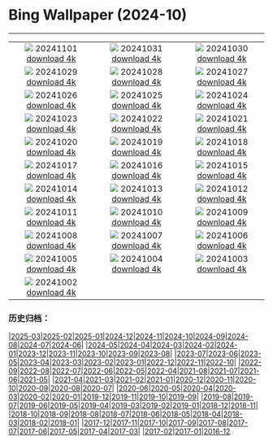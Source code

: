 # Bing Wallpaper (2024-10)
**************
| | | |
| :----: | :----: | :----: |
| ![](https://www.bing.com/th?id=OHR.LencoisMaranhao_EN-IN6380365409_1920x1080.jpg) 20241101 [download 4k](https://www.bing.com/th?id=OHR.LencoisMaranhao_EN-IN6380365409_UHD.jpg) | ![](https://www.bing.com/th?id=OHR.FireworksDiwali_EN-IN6255593826_1920x1080.jpg) 20241031 [download 4k](https://www.bing.com/th?id=OHR.FireworksDiwali_EN-IN6255593826_UHD.jpg) | ![](https://www.bing.com/th?id=OHR.HauntedEdinburgh_EN-IN2114348431_1920x1080.jpg) 20241030 [download 4k](https://www.bing.com/th?id=OHR.HauntedEdinburgh_EN-IN2114348431_UHD.jpg) |
| ![](https://www.bing.com/th?id=OHR.GreatOwl_EN-IN1904350496_1920x1080.jpg) 20241029 [download 4k](https://www.bing.com/th?id=OHR.GreatOwl_EN-IN1904350496_UHD.jpg) | ![](https://www.bing.com/th?id=OHR.PumpkinMist_EN-IN1738754206_1920x1080.jpg) 20241028 [download 4k](https://www.bing.com/th?id=OHR.PumpkinMist_EN-IN1738754206_UHD.jpg) | ![](https://www.bing.com/th?id=OHR.PolarBearHug_EN-IN1521700160_1920x1080.jpg) 20241027 [download 4k](https://www.bing.com/th?id=OHR.PolarBearHug_EN-IN1521700160_UHD.jpg) |
| ![](https://www.bing.com/th?id=OHR.GhostForest_EN-IN3485758200_1920x1080.jpg) 20241026 [download 4k](https://www.bing.com/th?id=OHR.GhostForest_EN-IN3485758200_UHD.jpg) | ![](https://www.bing.com/th?id=OHR.GoldenTempleIN_EN-IN0200918572_1920x1080.jpg) 20241025 [download 4k](https://www.bing.com/th?id=OHR.GoldenTempleIN_EN-IN0200918572_UHD.jpg) | ![](https://www.bing.com/th?id=OHR.BodieCalifornia_EN-IN0325721047_1920x1080.jpg) 20241024 [download 4k](https://www.bing.com/th?id=OHR.BodieCalifornia_EN-IN0325721047_UHD.jpg) |
| ![](https://www.bing.com/th?id=OHR.MadameSherriCastle_EN-IN8531009013_1920x1080.jpg) 20241023 [download 4k](https://www.bing.com/th?id=OHR.MadameSherriCastle_EN-IN8531009013_UHD.jpg) | ![](https://www.bing.com/th?id=OHR.MonsterDoor_EN-IN9699696476_1920x1080.jpg) 20241022 [download 4k](https://www.bing.com/th?id=OHR.MonsterDoor_EN-IN9699696476_UHD.jpg) | ![](https://www.bing.com/th?id=OHR.AutumnCypress_EN-IN6952918183_1920x1080.jpg) 20241021 [download 4k](https://www.bing.com/th?id=OHR.AutumnCypress_EN-IN6952918183_UHD.jpg) |
| ![](https://www.bing.com/th?id=OHR.SmilingSloth_EN-IN6528412181_1920x1080.jpg) 20241020 [download 4k](https://www.bing.com/th?id=OHR.SmilingSloth_EN-IN6528412181_UHD.jpg) | ![](https://www.bing.com/th?id=OHR.DenderaTemple_EN-IN5970079053_1920x1080.jpg) 20241019 [download 4k](https://www.bing.com/th?id=OHR.DenderaTemple_EN-IN5970079053_UHD.jpg) | ![](https://www.bing.com/th?id=OHR.CentralParkAutumn_EN-IN5680267984_1920x1080.jpg) 20241018 [download 4k](https://www.bing.com/th?id=OHR.CentralParkAutumn_EN-IN5680267984_UHD.jpg) |
| ![](https://www.bing.com/th?id=OHR.KochiaJapan_EN-IN5650335355_1920x1080.jpg) 20241017 [download 4k](https://www.bing.com/th?id=OHR.KochiaJapan_EN-IN5650335355_UHD.jpg) | ![](https://www.bing.com/th?id=OHR.FossilsDorset_EN-IN8166306282_1920x1080.jpg) 20241016 [download 4k](https://www.bing.com/th?id=OHR.FossilsDorset_EN-IN8166306282_UHD.jpg) | ![](https://www.bing.com/th?id=OHR.MaraMigration_EN-IN7701830094_1920x1080.jpg) 20241015 [download 4k](https://www.bing.com/th?id=OHR.MaraMigration_EN-IN7701830094_UHD.jpg) |
| ![](https://www.bing.com/th?id=OHR.CocoBeach_EN-IN4417301861_1920x1080.jpg) 20241014 [download 4k](https://www.bing.com/th?id=OHR.CocoBeach_EN-IN4417301861_UHD.jpg) | ![](https://www.bing.com/th?id=OHR.AlcazarSeville_EN-IN3915163511_1920x1080.jpg) 20241013 [download 4k](https://www.bing.com/th?id=OHR.AlcazarSeville_EN-IN3915163511_UHD.jpg) | ![](https://www.bing.com/th?id=OHR.DussehraMysore_EN-IN0426603332_1920x1080.jpg) 20241012 [download 4k](https://www.bing.com/th?id=OHR.DussehraMysore_EN-IN0426603332_UHD.jpg) |
| ![](https://www.bing.com/th?id=OHR.QuebecDuck_EN-IN6498950304_1920x1080.jpg) 20241011 [download 4k](https://www.bing.com/th?id=OHR.QuebecDuck_EN-IN6498950304_UHD.jpg) | ![](https://www.bing.com/th?id=OHR.SoranoItaly_EN-IN0546705889_1920x1080.jpg) 20241010 [download 4k](https://www.bing.com/th?id=OHR.SoranoItaly_EN-IN0546705889_UHD.jpg) | ![](https://www.bing.com/th?id=OHR.AspensColorado_EN-IN9587734366_1920x1080.jpg) 20241009 [download 4k](https://www.bing.com/th?id=OHR.AspensColorado_EN-IN9587734366_UHD.jpg) |
| ![](https://www.bing.com/th?id=OHR.MototiOctopus_EN-IN8264456645_1920x1080.jpg) 20241008 [download 4k](https://www.bing.com/th?id=OHR.MototiOctopus_EN-IN8264456645_UHD.jpg) | ![](https://www.bing.com/th?id=OHR.ElbePhilharmonic_EN-IN7738424525_1920x1080.jpg) 20241007 [download 4k](https://www.bing.com/th?id=OHR.ElbePhilharmonic_EN-IN7738424525_UHD.jpg) | ![](https://www.bing.com/th?id=OHR.CoyoteGulch_EN-IN7315826699_1920x1080.jpg) 20241006 [download 4k](https://www.bing.com/th?id=OHR.CoyoteGulch_EN-IN7315826699_UHD.jpg) |
| ![](https://www.bing.com/th?id=OHR.ElephantTeacher_EN-IN6887174228_1920x1080.jpg) 20241005 [download 4k](https://www.bing.com/th?id=OHR.ElephantTeacher_EN-IN6887174228_UHD.jpg) | ![](https://www.bing.com/th?id=OHR.EuropaMoon_EN-IN7952428847_1920x1080.jpg) 20241004 [download 4k](https://www.bing.com/th?id=OHR.EuropaMoon_EN-IN7952428847_UHD.jpg) | ![](https://www.bing.com/th?id=OHR.TajMahalReflection_EN-IN4245237170_1920x1080.jpg) 20241003 [download 4k](https://www.bing.com/th?id=OHR.TajMahalReflection_EN-IN4245237170_UHD.jpg) |
| ![](https://www.bing.com/th?id=OHR.FatherGandhi_EN-IN5411891616_1920x1080.jpg) 20241002 [download 4k](https://www.bing.com/th?id=OHR.FatherGandhi_EN-IN5411891616_UHD.jpg) |  |  |

### 历史归档：

|[2025-03](/../2025-03/2025-03.md)|[2025-02](/../2025-02/2025-02.md)|[2025-01](/../2025-01/2025-01.md)|[2024-12](/../2024-12/2024-12.md)|[2024-11](/../2024-11/2024-11.md)|[2024-10](/2024-10.md)|[2024-09](/../2024-09/2024-09.md)|[2024-08](/../2024-08/2024-08.md)|[2024-07](/../2024-07/2024-07.md)|[2024-06](/../2024-06/2024-06.md)|
|[2024-05](/../2024-05/2024-05.md)|[2024-04](/../2024-04/2024-04.md)|[2024-03](/../2024-03/2024-03.md)|[2024-02](/../2024-02/2024-02.md)|[2024-01](/../2024-01/2024-01.md)|[2023-12](/../2023-12/2023-12.md)|[2023-11](/../2023-11/2023-11.md)|[2023-10](/../2023-10/2023-10.md)|[2023-09](/../2023-09/2023-09.md)|[2023-08](/../2023-08/2023-08.md)|
|[2023-07](/../2023-07/2023-07.md)|[2023-06](/../2023-06/2023-06.md)|[2023-05](/../2023-05/2023-05.md)|[2023-04](/../2023-04/2023-04.md)|[2023-03](/../2023-03/2023-03.md)|[2023-02](/../2023-02/2023-02.md)|[2023-01](/../2023-01/2023-01.md)|[2022-12](/../2022-12/2022-12.md)|[2022-11](/../2022-11/2022-11.md)|[2022-10](/../2022-10/2022-10.md)|
|[2022-09](/../2022-09/2022-09.md)|[2022-08](/../2022-08/2022-08.md)|[2022-07](/../2022-07/2022-07.md)|[2022-06](/../2022-06/2022-06.md)|[2022-05](/../2022-05/2022-05.md)|[2022-04](/../2022-04/2022-04.md)|[2021-08](/../2021-08/2021-08.md)|[2021-07](/../2021-07/2021-07.md)|[2021-06](/../2021-06/2021-06.md)|[2021-05](/../2021-05/2021-05.md)|
|[2021-04](/../2021-04/2021-04.md)|[2021-03](/../2021-03/2021-03.md)|[2021-02](/../2021-02/2021-02.md)|[2021-01](/../2021-01/2021-01.md)|[2020-12](/../2020-12/2020-12.md)|[2020-11](/../2020-11/2020-11.md)|[2020-10](/../2020-10/2020-10.md)|[2020-09](/../2020-09/2020-09.md)|[2020-08](/../2020-08/2020-08.md)|[2020-07](/../2020-07/2020-07.md)|
|[2020-06](/../2020-06/2020-06.md)|[2020-05](/../2020-05/2020-05.md)|[2020-04](/../2020-04/2020-04.md)|[2020-03](/../2020-03/2020-03.md)|[2020-02](/../2020-02/2020-02.md)|[2020-01](/../2020-01/2020-01.md)|[2019-12](/../2019-12/2019-12.md)|[2019-11](/../2019-11/2019-11.md)|[2019-10](/../2019-10/2019-10.md)|[2019-09](/../2019-09/2019-09.md)|
|[2019-08](/../2019-08/2019-08.md)|[2019-07](/../2019-07/2019-07.md)|[2019-06](/../2019-06/2019-06.md)|[2019-05](/../2019-05/2019-05.md)|[2019-04](/../2019-04/2019-04.md)|[2019-03](/../2019-03/2019-03.md)|[2019-02](/../2019-02/2019-02.md)|[2019-01](/../2019-01/2019-01.md)|[2018-12](/../2018-12/2018-12.md)|[2018-11](/../2018-11/2018-11.md)|
|[2018-10](/../2018-10/2018-10.md)|[2018-09](/../2018-09/2018-09.md)|[2018-08](/../2018-08/2018-08.md)|[2018-07](/../2018-07/2018-07.md)|[2018-06](/../2018-06/2018-06.md)|[2018-05](/../2018-05/2018-05.md)|[2018-04](/../2018-04/2018-04.md)|[2018-03](/../2018-03/2018-03.md)|[2018-02](/../2018-02/2018-02.md)|[2018-01](/../2018-01/2018-01.md)|
|[2017-12](/../2017-12/2017-12.md)|[2017-11](/../2017-11/2017-11.md)|[2017-10](/../2017-10/2017-10.md)|[2017-09](/../2017-09/2017-09.md)|[2017-08](/../2017-08/2017-08.md)|[2017-07](/../2017-07/2017-07.md)|[2017-06](/../2017-06/2017-06.md)|[2017-05](/../2017-05/2017-05.md)|[2017-04](/../2017-04/2017-04.md)|[2017-03](/../2017-03/2017-03.md)|
|[2017-02](/../2017-02/2017-02.md)|[2017-01](/../2017-01/2017-01.md)|[2016-12](/../2016-12/2016-12.md)